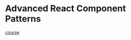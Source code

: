# Advanced React Component Patterns

[course](https://egghead.io/lessons/react-course-overview-advanced-react-component-patterns)
